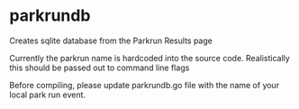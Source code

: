 # parkrundb
Creates sqlite database from the Parkrun Results page

Currently the parkrun name is hardcoded into the source code. Realistically this should be passed out to command line flags

Before compiling, please update parkrundb.go file with the name of your local park run event.